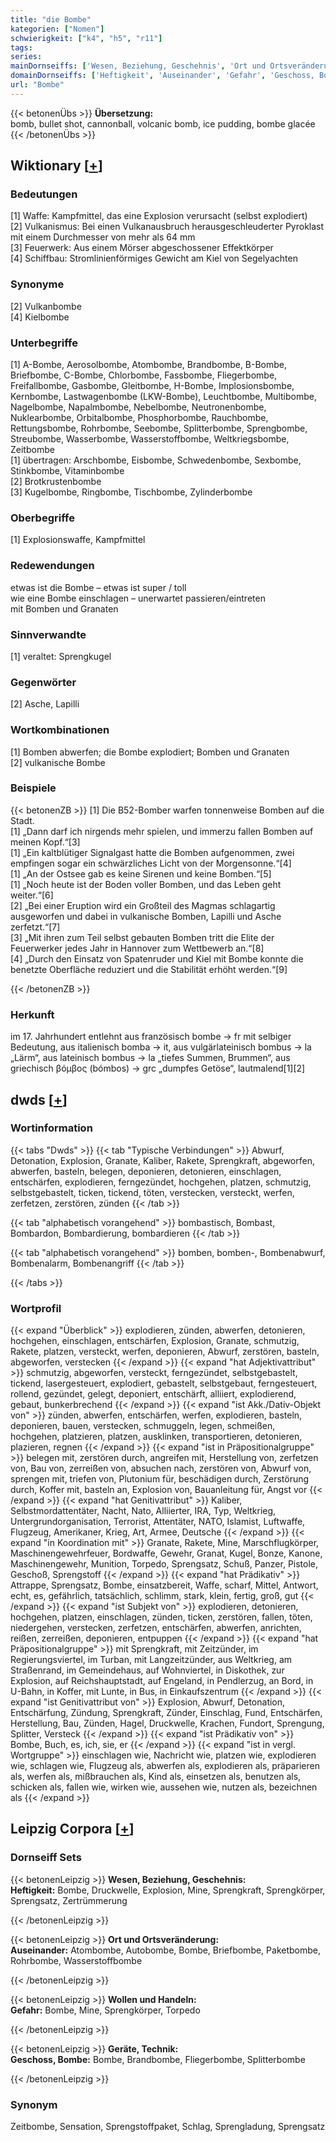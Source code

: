 ```yaml
---
title: "die Bombe"
kategorien: ["Nomen"]
schwierigkeit: ["k4", "h5", "r11"]
tags:
series:
mainDornseiffs: ['Wesen, Beziehung, Geschehnis', 'Ort und Ortsveränderung', 'Wollen und Handeln', 'Geräte, Technik']
domainDornseiffs: ['Heftigkeit', 'Auseinander', 'Gefahr', 'Geschoss, Bombe']
url: "Bombe"
---
```


{{< betonenÜbs >}}
**Übersetzung:**  
bomb, bullet shot, cannonball, volcanic bomb, ice pudding, bombe glacée  
{{< /betonenÜbs >}}

## Wiktionary [[+](https://de.wiktionary.org/wiki/Bombe)]

### Bedeutungen
[1] Waffe: Kampfmittel, das eine Explosion verursacht (selbst explodiert)  
[2] Vulkanismus: Bei einen Vulkanausbruch herausgeschleuderter Pyroklast mit einem Durchmesser von mehr als 64 mm  
[3] Feuerwerk: Aus einem Mörser abgeschossener Effektkörper  
[4] Schiffbau: Stromlinienförmiges Gewicht am Kiel von Segelyachten  

### Synonyme
[2] Vulkanbombe  
[4] Kielbombe  

### Unterbegriffe
[1] A-Bombe, Aerosolbombe, Atombombe, Brandbombe, B-Bombe, Briefbombe, C-Bombe, Chlorbombe, Fassbombe, Fliegerbombe, Freifallbombe, Gasbombe, Gleitbombe, H-Bombe, Implosionsbombe, Kernbombe, Lastwagenbombe (LKW-Bombe), Leuchtbombe, Multibombe, Nagelbombe, Napalmbombe, Nebelbombe, Neutronenbombe, Nuklearbombe, Orbitalbombe, Phosphorbombe, Rauchbombe, Rettungsbombe, Rohrbombe, Seebombe, Splitterbombe, Sprengbombe, Streubombe, Wasserbombe, Wasserstoffbombe, Weltkriegsbombe, Zeitbombe  
[1] übertragen: Arschbombe, Eisbombe, Schwedenbombe, Sexbombe, Stinkbombe, Vitaminbombe  
[2] Brotkrustenbombe  
[3] Kugelbombe, Ringbombe, Tischbombe, Zylinderbombe  

### Oberbegriffe
[1] Explosionswaffe, Kampfmittel  

### Redewendungen
etwas ist die Bombe – etwas ist super / toll  
wie eine Bombe einschlagen – unerwartet passieren/eintreten  
mit Bomben und Granaten  

### Sinnverwandte
[1] veraltet: Sprengkugel  

### Gegenwörter
[2] Asche, Lapilli  

### Wortkombinationen
[1] Bomben abwerfen; die Bombe explodiert; Bomben und Granaten  
[2] vulkanische Bombe  

### Beispiele
{{< betonenZB >}}
[1] Die B52-Bomber warfen tonnenweise Bomben auf die Stadt.  
[1] „Dann darf ich nirgends mehr spielen, und immerzu fallen Bomben auf meinen Kopf.“[3]  
[1] „Ein kaltblütiger Signalgast hatte die Bomben aufgenommen, zwei empfingen sogar ein schwärzliches Licht von der Morgensonne.“[4]  
[1] „An der Ostsee gab es keine Sirenen und keine Bomben.“[5]  
[1] „Noch heute ist der Boden voller Bomben, und das Leben geht weiter.“[6]  
[2] „Bei einer Eruption wird ein Großteil des Magmas schlagartig ausgeworfen und dabei in vulkanische Bomben, Lapilli und Asche zerfetzt.“[7]  
[3] „Mit ihren zum Teil selbst gebauten Bomben tritt die Elite der Feuerwerker jedes Jahr in Hannover zum Wettbewerb an.“[8]  
[4] „Durch den Einsatz von Spatenruder und Kiel mit Bombe konnte die benetzte Oberfläche reduziert und die Stabilität erhöht werden.“[9]  

{{< /betonenZB >}}
### Herkunft
im 17. Jahrhundert entlehnt aus französisch bombe → fr mit selbiger Bedeutung, aus italienisch bomba → it, aus vulgärlateinisch bombus → la „Lärm“, aus lateinisch bombus → la „tiefes Summen, Brummen“, aus griechisch βόμβος (bómbos) → grc „dumpfes Getöse“, lautmalend[1][2]  



## dwds [[+](https://www.dwds.de/wb/Bombe)]

### Wortinformation
{{< tabs "Dwds" >}}
{{< tab "Typische Verbindungen" >}}
Abwurf, Detonation, Explosion, Granate, Kaliber, Rakete, Sprengkraft, abgeworfen, abwerfen, basteln, belegen, deponieren, detonieren, einschlagen, entschärfen, explodieren, ferngezündet, hochgehen, platzen, schmutzig, selbstgebastelt, ticken, tickend, töten, verstecken, versteckt, werfen, zerfetzen, zerstören, zünden
{{< /tab >}}

{{< tab "alphabetisch vorangehend" >}}
bombastisch, Bombast, Bombardon, Bombardierung, bombardieren
{{< /tab >}}

{{< tab "alphabetisch vorangehend" >}}
bomben, bomben-, Bombenabwurf, Bombenalarm, Bombenangriff
{{< /tab >}}

{{< /tabs >}}

### Wortprofil
{{< expand "Überblick" >}} explodieren, zünden, abwerfen, detonieren, hochgehen, einschlagen, entschärfen, Explosion, Granate, schmutzig, Rakete, platzen, versteckt, werfen, deponieren, Abwurf, zerstören, basteln, abgeworfen, verstecken {{< /expand >}}
{{< expand "hat Adjektivattribut" >}} schmutzig, abgeworfen, versteckt, ferngezündet, selbstgebastelt, tickend, lasergesteuert, explodiert, gebastelt, selbstgebaut, ferngesteuert, rollend, gezündet, gelegt, deponiert, entschärft, alliiert, explodierend, gebaut, bunkerbrechend {{< /expand >}}
{{< expand "ist Akk./Dativ-Objekt von" >}} zünden, abwerfen, entschärfen, werfen, explodieren, basteln, deponieren, bauen, verstecken, schmuggeln, legen, schmeißen, hochgehen, platzieren, platzen, ausklinken, transportieren, detonieren, plazieren, regnen {{< /expand >}}
{{< expand "ist in Präpositionalgruppe" >}} belegen mit, zerstören durch, angreifen mit, Herstellung von, zerfetzen von, Bau von, zerreißen von, absuchen nach, zerstören von, Abwurf von, sprengen mit, triefen von, Plutonium für, beschädigen durch, Zerstörung durch, Koffer mit, basteln an, Explosion von, Bauanleitung für, Angst vor {{< /expand >}}
{{< expand "hat Genitivattribut" >}} Kaliber, Selbstmordattentäter, Nacht, Nato, Alliierter, IRA, Typ, Weltkrieg, Untergrundorganisation, Terrorist, Attentäter, NATO, Islamist, Luftwaffe, Flugzeug, Amerikaner, Krieg, Art, Armee, Deutsche {{< /expand >}}
{{< expand "in Koordination mit" >}} Granate, Rakete, Mine, Marschflugkörper, Maschinengewehrfeuer, Bordwaffe, Gewehr, Granat, Kugel, Bonze, Kanone, Maschinengewehr, Munition, Torpedo, Sprengsatz, Schuß, Panzer, Pistole, Geschoß, Sprengstoff {{< /expand >}}
{{< expand "hat Prädikativ" >}} Attrappe, Sprengsatz, Bombe, einsatzbereit, Waffe, scharf, Mittel, Antwort, echt, es, gefährlich, tatsächlich, schlimm, stark, klein, fertig, groß, gut {{< /expand >}}
{{< expand "ist Subjekt von" >}} explodieren, detonieren, hochgehen, platzen, einschlagen, zünden, ticken, zerstören, fallen, töten, niedergehen, verstecken, zerfetzen, entschärfen, abwerfen, anrichten, reißen, zerreißen, deponieren, entpuppen {{< /expand >}}
{{< expand "hat Präpositionalgruppe" >}} mit Sprengkraft, mit Zeitzünder, im Regierungsviertel, im Turban, mit Langzeitzünder, aus Weltkrieg, am Straßenrand, im Gemeindehaus, auf Wohnviertel, in Diskothek, zur Explosion, auf Reichshauptstadt, auf Engeland, in Pendlerzug, an Bord, in U-Bahn, in Koffer, mit Lunte, in Bus, in Einkaufszentrum {{< /expand >}}
{{< expand "ist Genitivattribut von" >}} Explosion, Abwurf, Detonation, Entschärfung, Zündung, Sprengkraft, Zünder, Einschlag, Fund, Entschärfen, Herstellung, Bau, Zünden, Hagel, Druckwelle, Krachen, Fundort, Sprengung, Splitter, Versteck {{< /expand >}}
{{< expand "ist Prädikativ von" >}} Bombe, Buch, es, ich, sie, er {{< /expand >}}
{{< expand "ist in vergl. Wortgruppe" >}} einschlagen wie, Nachricht wie, platzen wie, explodieren wie, schlagen wie, Flugzeug als, abwerfen als, explodieren als, präparieren als, werfen als, mißbrauchen als, Kind als, einsetzen als, benutzen als, schicken als, fallen wie, wirken wie, aussehen wie, nutzen als, bezeichnen als {{< /expand >}}

## Leipzig Corpora [[+](https://corpora.uni-leipzig.de/en/res?word=Bombe&corpusId=deu_newscrawl-public_2018)]

### Dornseiff Sets
{{< betonenLeipzig >}}
**Wesen, Beziehung, Geschehnis:**  
**Heftigkeit:** Bombe, Druckwelle, Explosion, Mine, Sprengkraft, Sprengkörper, Sprengsatz, Zertrümmerung  

{{< /betonenLeipzig >}}


{{< betonenLeipzig >}}
**Ort und Ortsveränderung:**  
**Auseinander:** Atombombe, Autobombe, Bombe, Briefbombe, Paketbombe, Rohrbombe, Wasserstoffbombe  

{{< /betonenLeipzig >}}


{{< betonenLeipzig >}}
**Wollen und Handeln:**  
**Gefahr:** Bombe, Mine, Sprengkörper, Torpedo  

{{< /betonenLeipzig >}}


{{< betonenLeipzig >}}
**Geräte, Technik:**  
**Geschoss, Bombe:** Bombe, Brandbombe, Fliegerbombe, Splitterbombe  

{{< /betonenLeipzig >}}

### Synonym
Zeitbombe, Sensation, Sprengstoffpaket, Schlag, Sprengladung, Sprengsatz

